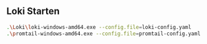 ## Loki Starten
 ```bash
 .\Loki\loki-windows-amd64.exe --config.file=loki-config.yaml
 .\promtail-windows-amd64.exe --config.file=promtail-config.yaml
 ```